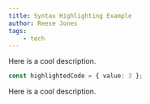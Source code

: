 ```yaml
---
title: Syntax Highlighting Example
author: Reese Jones
tags:
    - tech
---
```


Here is a cool description.

```ts
const highlightedCode = { value: 3 };
```

Here is a cool description.
